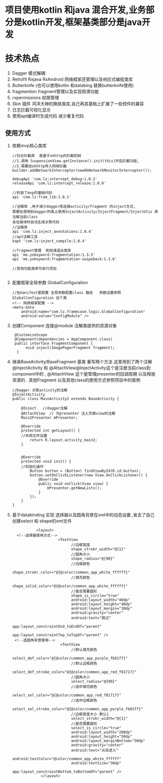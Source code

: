 # 项目使用kotlin 和java 混合开发,业务部分是kotlin开发,框架基类部分是java开发

# 技术热点

1. Dagger 模式解耦 
2. Retrofit Rxjava RxAndroid    网络框架还管理以及响应式编程类库
3. Butterknife  (也可以使用kotlin  和databing 替换butterknife使用)
4. fragmention  fragment管理以及实现侧滑功能
5. rxpermissions 权限管理
6.  Skin 插件  鸿洋大神的换肤类库,自己再其基础上扩展了一些控件的兼容
7. 日志拦截可视化显示
8. 使用apt编译时生成代码  减少重复代码

## 使用方式

1. 依赖mvp核心类库

   ```
   //日志拦截库  是基于okhttp的拦截机制
   //1.调用 SuspensionView.getInstance().init(this)开启拦截功能,
   //2.需要给okhttp传入网络拦截builder.addNetworkInterceptor(newOkNetworkMonitorInterceptor());
   
   debugApi 'com.lz:intercept_debug:1.0.2'
   releaseApi 'com.lz:intercept_release:1.0.0'
   
   //封装了mvp的基础代码
   api 'com.lz:fram_lib:1.0.1'
   
   //注解库 ,用于减少dagger库连接acticity/fragment 的inject方式,
   需要在使用到dagger的类上使用InjectActivity/InjectFragment/InjectUtis 来注解当前class 
   会在编译时自动生成关联代码
   //注解库
   api 'com.lz:inject_annotations:1.0.4'
   //apt注解工具
   kapt 'com.lz:inject_compile:1.0.4'
   
   //fragment管理  和侧滑退出类库
   api 'me.yokeyword:fragmentation:1.3.5'
   api 'me.yokeyword:fragmentation-swipeback:1.3.6'
   
   //其他功能类库可自行添加
   
   
   ```

1. 配置框架全局参数  GlobalConfiguration 

   ```
   //在manifest里配置 全局参数配置class 路径   参数设置参照 GlobalConfiguration 这个类
   <!-- 网络框架配置 -->
   <meta-data
       android:name="com.lz.framecase.logic.GlobalConfiguration"
       android:value="ConfigModule" />
   ```
1. 创建Component 连接@module 注解类提供的资源对象
   ```
    @CustomizeScope
    @Component(dependencies = AppComponent.class)
    public interface FragmentComponent {
         void inject(ImagePagerFragment fragment);
     }

    ```
   

1. 继承BaseActivity/BaseFragment  基类  重写两个方法
   这里用到了两个注解  @InjectActivity  和  @AttachView@InjectActivity这个是注册当前class到component中的 , @AttachView 这个是管理presenter的回调周期 以及释放资源的 .  其他Fragment 以及其他class的使用方式参照项目中的案例

   ```
   //Dagger 关联activity的注解
   @InjectActivity
   public class MainActivity2 extends BaseActivity {
   
       @Inject   //dagger注解
       @AttachView  // 为presenter 注入页面view的注解
       Main2Presenter mPresenter;
   
       @Override
       protected int getLayout() {
       //布局文件设置
           return R.layout.activity_main2;
       }
   
   
       @Override
       protected void init() {
       //初始化操作
           Button button = (Button) findViewById(R.id.button);
           button.setOnClickListener(new View.OnClickListener() {
               @Override
               public void onClick(View view) {
                   mPresenter.getNewLists();
               }
           });
       }
   }
   ```
   
   
1. 基于databinding 实现 选择器以及圆角背景在xml中的动态设置 ,省去了自己创建select  和 shape的xml文件

   ```
              <layout>
     <!--选择器使用方式-->
                        <TextView
                              //边框宽度
                              shape_strokr_width="@{1}"
                              //圆角大小
                              shape_radius="@{90}"
                              //边框颜色
                              shape_strokr_color="@{@color/common_app_white_ffffff}"
                              //填充颜色
                              shape_solid_color="@{@color/common_app_white_ffffff}"
                              //是否需要圆形
                              shape_is_circle="true"
                              android:layout_width="40dp"
                              android:layout_height="40dp"
                              android:layout_margin="30dp"
                              android:gravity="center"
                              android:text="跳过"
                              app:layout_constraintEnd_toEndOf="parent"
                              app:layout_constraintTop_toTopOf="parent" />
    <!--选圆角背景使用-->
                         <TextView
                              //默认填充颜色
                              select_def_color="@{@color/common_app_purple_fb01ff}"
                              //默认边框颜色
                              select_def_stroke_color="@{@color/common_app_red_f01717}"
                              //圆角大小
                              select_radius="@{90}"
                              //选中填充颜色
                              select_sel_color="@{@color/common_app_red_f01717}"
                              //选中边框颜色
                              select_sel_stroke_color="@{@color/common_app_purple_fb01ff}"
                              //边框宽度大小 默认1
                              select_strokr_width="@{1}"
                              //是否需要圆形
                              select_is_circle="true"
                              android:layout_width="200dp"
                              android:layout_height="50dp"
                              android:layout_marginBottom="50dp"
                              android:gravity="center"
                              android:text="点击进入"
                              android:textColor="@color/common_app_white_ffffff"
                              android:textSize="30dp"
                              app:layout_constraintBottom_toBottomOf="parent" />
                </layout>
   ```


